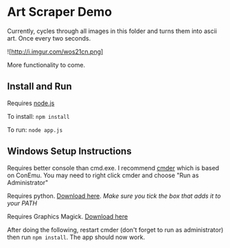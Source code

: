 # Art Scraper Demo

Currently, cycles through all images in this folder and turns them into ascii art. Once every two seconds.

![http://i.imgur.com/wos21cn.png]

More functionality to come.

## Install and Run

Requires [node.js](http://nodejs.org/)

To install: `npm install`

To run: `node app.js`

## Windows Setup Instructions

Requires better console than cmd.exe. I recommend [cmder](https://github.com/cmderdev/cmder) which is based on ConEmu. You may need to right click cmder and choose "Run as Administrator"

Requires python. [Download here](https://www.python.org/ftp/python/3.6.2/python-3.6.2.exe). *Make sure you tick the box that adds it to your PATH*

Requires Graphics Magick. [Download here](https://sourceforge.net/projects/graphicsmagick/files/graphicsmagick-binaries/1.3.26/GraphicsMagick-1.3.26-Q8-win64-dll.exe/download)

After doing the following, restart cmder (don't forget to run as administrator) then run `npm install`. The app should now work.
